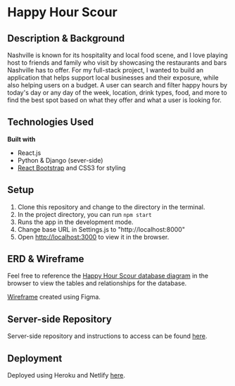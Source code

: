 # Happy Hour Scour

## Description & Background

Nashville is known for its hospitality and local food scene, and I love playing host to friends and family who visit by showcasing the restaurants and bars Nashville has to offer. For my full-stack project, I wanted to build an application that helps support local businesses and their exposure, while also helping users on a budget. A user can search and filter happy hours by today's day or any day of the week, location, drink types, food, and more to find the best spot based on what they offer and what a user is looking for.

## Technologies Used

<b>Built with</b>
- React.js
- Python & Django (sever-side)
- [React Bootstrap](https://react-bootstrap.github.io/) and CSS3 for styling

## Setup

1. Clone this repository and change to the directory in the terminal.
2. In the project directory, you can run `npm start`
3. Runs the app in the development mode.
4. Change base URL in Settings.js to "http://localhost:8000"
5. Open [http://localhost:3000](http://localhost:3000) to view it in the browser.

## ERD & Wireframe

Feel free to reference the [Happy Hour Scour database diagram](https://dbdiagram.io/d/60be5f25b29a09603d185b39) in the browser to view the tables and relationships for the database.

[Wireframe](https://www.figma.com/file/8Y60ugTHJLazceE7dtamGS/Backend-Capstone-Wireframe?node-id=0%3A1) created using Figma.

## Server-side Repository

Server-side repository and instructions to access can be found [here](https://github.com/emilycentko/happy-hour-scour-server).

## Deployment

Deployed using Heroku and Netlify [here](https://happy-hour-scour.netlify.app/happyhours).
